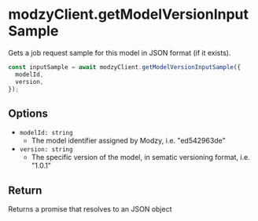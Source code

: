 # modzyClient.getModelVersionInputSample

Gets a job request sample for this model in JSON format (if it exists).

```javascript
const inputSample = await modzyClient.getModelVersionInputSample({
  modelId,
  version,
});
```

## Options

- `modelId: string`
  - The model identifier assigned by Modzy, i.e. "ed542963de"
- `version: string`
  - The specific version of the model, in sematic versioning format, i.e. "1.0.1"

## Return

Returns a promise that resolves to an JSON object
